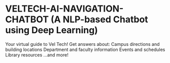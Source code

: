 # VELTECH-AI-NAVIGATION-CHATBOT (A NLP-based Chatbot using Deep Learning)
Your virtual guide to Vel Tech! Get answers about:
Campus directions and building locations
Department and faculty information
Events and schedules
Library resources
...and more!
